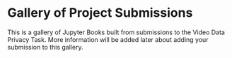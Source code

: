 # Gallery of Project Submissions

This is a gallery of Jupyter Books built from submissions to the Video Data Privacy Task. More information will be added later about adding your submission to this gallery.

```{include} gallery.txt
```